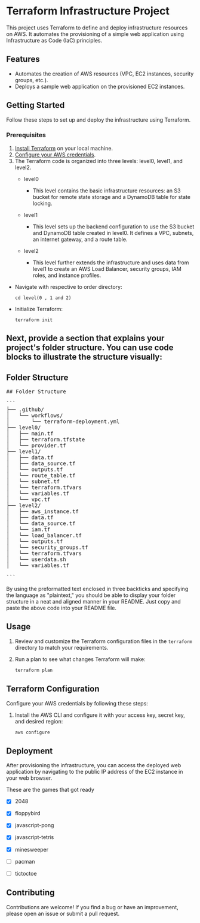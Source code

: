 # Terraform Infrastructure Project

This project uses Terraform to define and deploy infrastructure resources on AWS. It automates the provisioning of a simple web application using Infrastructure as Code (IaC) principles.

## Features

- Automates the creation of AWS resources (VPC, EC2 instances, security groups, etc.).
- Deploys a sample web application on the provisioned EC2 instances.

## Getting Started

Follow these steps to set up and deploy the infrastructure using Terraform.

### Prerequisites

1. [Install Terraform](https://developer.hashicorp.com/terraform/tutorials/aws-get-started/install-cli) on your local machine.
2. [Configure your AWS credentials](#terraform-configuration).
3. The Terraform code is organized into three levels: level0, level1, and level2.
   - level0
       - This level contains the basic infrastructure resources: an S3 bucket for remote state storage and a DynamoDB table for state locking.

   - level1
       - This level sets up the backend configuration to use the S3 bucket and DynamoDB table created in level0. It defines a VPC, subnets, an internet gateway, and           a route table.

   - level2
       - This level further extends the infrastructure and uses data from level1 to create an AWS Load Balancer, security groups, IAM roles, and instance profiles.

- Navigate with respective to order directory:

  ```
  cd level(0 , 1 and 2)

- Initialize Terraform:

  ```
  terraform init

## Next, provide a section that explains your project's folder structure. You can use code blocks to illustrate the structure visually:
   ## Folder Structure

<pre>
## Folder Structure

```
├── .github/
│   └── workflows/
│       └── terraform-deployment.yml
├── level0/
│   ├── main.tf
│   ├── terraform.tfstate
│   └── provider.tf
├── level1/
│   ├── data.tf
│   ├── data_source.tf
│   └── outputs.tf
│   └── route_table.tf
│   └── subnet.tf
│   └── terraform.tfvars
│   └── variables.tf
│   └── vpc.tf   
├── level2/
│   ├── aws_instance.tf
│   ├── data.tf
│   └── data_source.tf
│   └── iam.tf
│   └── load_balancer.tf
│   └── outputs.tf
│   └── security_groups.tf
│   └── terraform.tfvars
│   └── userdata.sh
│   └── variables.tf

```
</pre>
By using the preformatted text enclosed in three backticks and specifying the language as "plaintext," you should be able to display your folder structure in a neat and aligned manner in your README. Just copy and paste the above code into your README file.







 
## Usage

1. Review and customize the Terraform configuration files in the `terraform` directory to match your requirements.

2. Run a plan to see what changes Terraform will make:

   ```bash
   terraform plan
   
## Terraform Configuration

Configure your AWS credentials by following these steps:

1. Install the AWS CLI and configure it with your access key, secret key, and desired region:

   ```bash
   aws configure

## Deployment

After provisioning the infrastructure, you can access the deployed web application by navigating to the public IP address of the EC2 instance in your web browser.

These are the games that got ready

- [X] 2048
- [x] floppybird
- [x] javascript-pong
- [x] javascript-tetris
- [x] minesweeper
- [ ] pacman
- [ ] tictoctoe


## Contributing

Contributions are welcome! If you find a bug or have an improvement, please open an issue or submit a pull request.


